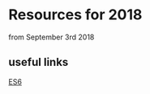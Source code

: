 # Resources for 2018
from September 3rd 2018
## useful links
[ES6](https://github.com/DanWahlin/ES6Samples)
